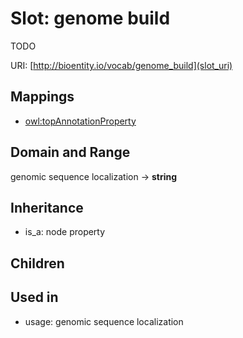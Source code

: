 # Slot: genome build


TODO

URI: [http://bioentity.io/vocab/genome_build](slot_uri)
## Mappings

 * [owl:topAnnotationProperty](http://purl.obolibrary.org/obo/owl_topAnnotationProperty)
## Domain and Range

genomic sequence localization -> **string**
## Inheritance

 *  is_a: node property
## Children

## Used in

 *  usage: genomic sequence localization
